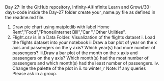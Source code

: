 Day 27: In the GitHub repository, Infinity-AI(Infinite Learn and Grow)/30-days-code inside the Day-27 folder create your_name.py file as defined in the readme.md file.
1. Draw pie chart using matplotlib with label Home Rent","Food","Phone/Internet Bill","Car ","Other Utilities”.
2. Flight.csv is in a Data Folder. Visualization of the flights dataset
i. Load the flights dataset into your notebook
ii.Draw a bar plot of year on the x axis and passengers on the y axis? Which year(s) had more number of passengers?
iii.Draw a bar plot of the month on the x axis and passengers on the y axis? Which month(s) had the most number of passengers and which month(s) had the least number of passengers.
iv. Change the palette of the plot in ii. to winter_r
Note: If any queries Please ask in a group. 

